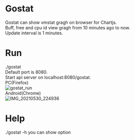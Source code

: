 # Gostat
Gostat can show vmstat gragh on browser for Chartjs.  
Buff, free and cpu id view gragh from 10 minutes ago to now.  
Update interval is 1 minutes.

# Run
./gostat   
Default port is 8080.  
Start api server on localhost:8080/gostat.  
PC(Firefox)  
![gostat_run](https://user-images.githubusercontent.com/72561122/120090620-e6d84b80-c13e-11eb-9871-9c596a9bb3ef.png)  
Android(Chrome)  
![IMG_20210530_224936](https://user-images.githubusercontent.com/72561122/120107023-3d26a800-c19a-11eb-9898-78cd7be0cd18.jpg)  



# Help
./gostat -h
you can show option
